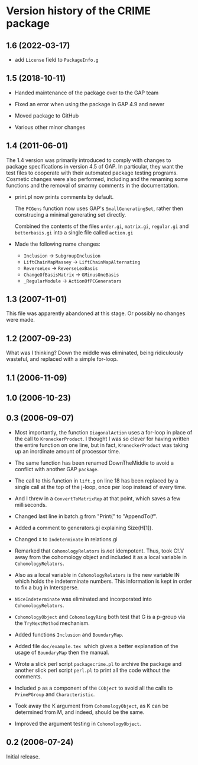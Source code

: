 # Version history of the CRIME package

## 1.6 (2022-03-17)

- add `License` field to `PackageInfo.g`

## 1.5 (2018-10-11)

- Handed maintenance of the package over to the GAP team

- Fixed an error when using the package in GAP 4.9 and newer

- Moved package to GitHub

- Various other minor changes

## 1.4 (2011-06-01)

  The 1.4 version was primarily introduced to comply with changes
  to package specifications in version 4.5 of GAP. In particular,
  they want the test files to cooperate with their automated
  package testing programs. Cosmetic changes
  were also performed, including and the renaming some functions
  and the removal of smarmy comments in the documentation.

- print.pl now prints comments by default.

  The `PCGens` function now uses GAP's `SmallGeneratingSet`, rather
  then construcing a minimal generating set directly.

  Combined the contents of the files `order.gi`, `matrix.gi`,
  `regular.gi` and `betterbasis.gi` into a single file called `action.gi`

- Made the following name changes:
  - `Inclusion` -> `SubgroupInclusion`
  - `LiftChainMapMassey` -> `LiftChainMapAlternating`
  - `ReverseLex` -> `ReverseLexBasis`
  - `ChangeOfBasisMatrix` -> `GMinusOneBasis`
  - `_RegularModule` -> `ActionOfPCGenerators`

## 1.3 (2007-11-01)

  This file was apparently abandoned at this stage.
  Or possibly no changes were made.

## 1.2 (2007-09-23)

  What was I thinking? Down the middle was eliminated,
  being ridiculously wasteful, and replaced with
  a simple for-loop.

## 1.1 (2006-11-09)

## 1.0 (2006-10-23)

## 0.3 (2006-09-07)

- Most importantly, the function `DiagonalAction`
  uses a for-loop in place of the call to
  `KroneckerProduct`. I thought I was so clever
  for having written the entire function on one line,
  but in fact, `KroneckerProduct` was taking 
  up an inordinate amount of processor time.

- The same function has been renamed DownTheMiddle
  to avoid a conflict with another GAP `package`.

- The call to this function in `lift.g` on line 18
  has been replaced by a single call at the top
  of the j-loop, once per loop instead of every time.

- And I threw in a `ConvertToMatrixRep` at that point,
  which saves a few milliseconds.

- Changed last line in batch.g from "Print(" to "AppendTo(f".

- Added a comment to generators.gi explaining Size(H[1]).

- Changed `X` to `Indeterminate` in relations.gi

- Remarked that `CohomologyRelators` is *not* idempotent.
  Thus, took C!.V away from the cohomology object
  and included it as a local variable in `CohomologyRelators`.

- Also as a local variable in `CohomologyRelators` is the
  new variable IN which holds the indeterminate numbers.
  This information is kept in order to fix a bug in Intersperse.

- `NiceIndeterminate` was eliminated and incorporated into
  `CohomologyRelators`.

- `CohomologyObject` and `CohomologyRing` both test that
  G is a p-group via the `TryNextMethod` mechanism.

- Added functions `Inclusion` and `BoundaryMap`.

- Added file `doc/example.tex `which gives a better
  explanation of the usage of `BoundaryMap` then the
  manual.

- Wrote a slick perl script `packagecrime.pl` to 
  archive the package and another slick perl
  script `perl.pl` to print all the code without
  the comments.

- Included p as a component of the `CObject` to avoid all
  the calls to `PrimePGroup` and `Characteristic`.

- Took away the K argument from `CohomologyObject`,
  as K can be determined from M, and indeed, should
  be the same.

- Improved the argument testing in `CohomologyObject`.

## 0.2 (2006-07-24)

  Initial release.
